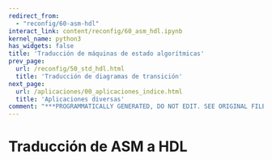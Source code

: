 ```yaml
---
redirect_from:
  - "reconfig/60-asm-hdl"
interact_link: content/reconfig/60_asm_hdl.ipynb
kernel_name: python3
has_widgets: false
title: 'Traducción de máquinas de estado algorítmicas'
prev_page:
  url: /reconfig/50_std_hdl.html
  title: 'Traducción de diagramas de transición'
next_page:
  url: /aplicaciones/00_aplicaciones_indice.html
  title: 'Aplicaciones diversas'
comment: "***PROGRAMMATICALLY GENERATED, DO NOT EDIT. SEE ORIGINAL FILES IN /content***"
---
```

# **Traducción de ASM a HDL**

